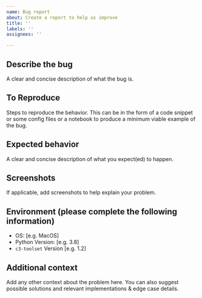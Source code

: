 ```yaml
---
name: Bug report
about: Create a report to help us improve
title: ''
labels: ''
assignees: ''

---
```


## Describe the bug
A clear and concise description of what the bug is.

## To Reproduce
Steps to reproduce the behavior. This can be in the form of a code snippet or some config files or a notebook to produce a minimum viable example of the bug.

## Expected behavior
A clear and concise description of what you expect(ed) to happen.

## Screenshots
If applicable, add screenshots to help explain your problem.

## Environment (please complete the following information)
 - OS: [e.g. MacOS]
 - Python Version: [e.g. 3.8]
 - `c3-toolset` Version [e.g. 1.2]

## Additional context
Add any other context about the problem here. You can also suggest possible solutions and relevant implementations & edge case details.
